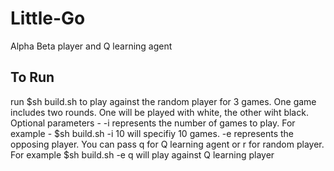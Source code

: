 # Little-Go
Alpha Beta player and Q learning agent
## To Run
run $sh build.sh to play against the random player for 3 games. One game includes two rounds. One will be played with white, the other wiht black.
Optional parameters - 
-i represents the number of games to play. For example - $sh build.sh -i 10 will specifiy 10 games.
-e represents the opposing player. You can pass q for Q learning agent or r for random player. For example $sh build.sh -e q will play against Q learning player
